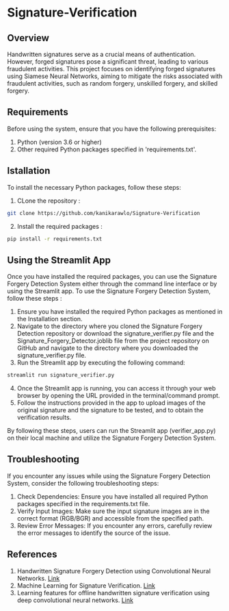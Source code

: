 # Signature-Verification

## Overview 
Handwritten signatures serve as a crucial means of authentication. However, forged signatures pose a significant threat, leading to various fraudulent activities. This project focuses on identifying forged signatures using Siamese Neural Networks, aiming to mitigate the risks associated with fraudulent activities, such as random forgery, unskilled forgery, and skilled forgery.

## Requirements 
Before using the system, ensure that you have the following prerequisites:
1. Python (version 3.6 or higher)
2. Other required Python packages specified in 'requirements.txt'.

## Istallation 
To install the necessary Python packages, follow these steps:
1. CLone the repository :
```bash
git clone https://github.com/kanikarawlo/Signature-Verification
```
2. Install the required packages :
```bash
pip install -r requirements.txt
```
## Using the Streamlit App
Once you have installed the required packages, you can use the Signature Forgery Detection System either through the command line interface or by using the Streamlit app.
To use the Signature Forgery Detection System, follow these steps :
1. Ensure you have installed the required Python packages as mentioned in the Installation section.
2. Navigate to the directory where you cloned the Signature Forgery Detection repository or download the signature_verifier.py file and the Signature_Forgery_Detector.joblib file from the project repository on GitHub and navigate to the directory where you downloaded the signature_verifier.py file.
3. Run the Streamlit app by executing the following command:
```bash
streamlit run signature_verifier.py
```
4. Once the Streamlit app is running, you can access it through your web browser by opening the URL provided in the terminal/command prompt.
5. Follow the instructions provided in the app to upload images of the original signature and the signature to be tested, and to obtain the verification results.
   
By following these steps, users can run the Streamlit app (verifier_app.py) on their local machine and utilize the Signature Forgery Detection System.

## Troubleshooting
If you encounter any issues while using the Signature Forgery Detection System, consider the following troubleshooting steps:
1. Check Dependencies: Ensure you have installed all required Python packages specified in the requirements.txt file.
2. Verify Input Images: Make sure the input signature images are in the correct format (RGB/BGR) and accessible from the specified path.
3. Review Error Messages: If you encounter any errors, carefully review the error messages to identify the source of the issue.

## References 
1. Handwritten Signature Forgery Detection using Convolutional Neural Networks. [Link](https://www.sciencedirect.com/science/article/pii/S1877050918320301)
2. Machine Learning for Signature Verification. [Link](https://link.springer.com/chapter/10.1007/11949619_68)
3. Learning features for offline handwritten signature verification using deep convolutional neural networks. [Link](https://www.sciencedirect.com/science/article/pii/S0031320317302017)
